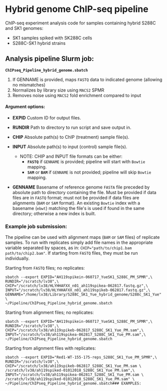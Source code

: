 # Hybrid genome ChIP-seq pipeline

ChIP-seq experiment analysis code for samples containing hybrid S288C and SK1
genomes:

* SK1 samples spiked with SK288C cells
* S288C-SK1 hybrid strains

## Analysis pipeline Slurm job:

__`ChIPseq_Pipeline_hybrid_genome.sbatch`__

1. If GENNAME is provided, maps `FASTQ` data to indicated genome
(allowing no mismatches)
2. Normalizes by library size using `MACS2` SPMR
3. Removes noise using `MACS2` fold enrichment compared to input

#### Argument options:

* __EXPID__     Custom ID for output files.
* __RUNDIR__    Path to directory to run script and save output in.
* __CHIP__      Absolute path(s) to ChIP (treatment) sample file(s).
* __INPUT__     Absolute path(s) to input (control) sample file(s).

    * NOTE: CHIP and INPUT file formats can be either:
        - __`FASTQ`__ if `GENNAME` is provided; pipeline will start with `Bowtie` mapping.
        - __`SAM`__ or __`BAM`__ if `GENNAME` is not provided; pipeline will skip `Bowtie` mapping.
 
* __GENNAME__   Basename of reference genome `FASTA` file preceded by absolute path to
directory containing the file. Must be provided if data files are in `FASTQ` format;
must not be provided if data files are alignments (`BAM` or `SAM` format).
An existing `Bowtie` index with a basename (`ebwt`) matching the file's is used if
found in the same directory; otherwise a new index is built.

### Example job submission:

The pipeline can be used with alignment maps (`BAM` or `SAM` files) of replicate samples.
To run with replicates simply add file names in the appropriate variable separated by spaces,
as in: `CHIP="path/to/chip1.bam path/to/chip2.bam"`.
If starting from `FASTQ` files, they must be run individually.

Starting from `FASTQ` files; no replicates:

```
sbatch --export EXPID="AH119spikein-060717_YueSK1_S288C_PM_SPMR",\
RUNDIR="/scratch/lv38",\
CHIP="/scratch/lv38/HLYHHAFXX_n01_ah119spikea-062817.fastq.gz",\
INPUT="/scratch/lv38/HLYHHAFXX_n01_ah119spikeb-062817.fastq.gz",\
GENNAME="/home/lv38/Library/S288C_SK1_Yue_hybrid_genome/S288c_SK1_Yue" \
~/Pipeline/ChIPseq_Pipeline_hybrid_genome.sbatch
```

Starting from alignment files; no replicates:

```
sbatch --export EXPID="AH119spikein-060717_YueSK1_S288C_PM_SPMR",\
RUNDIR="/scratch/lv38",\
CHIP="/scratch/lv38/ah119spikeb-062817_S288C_SK1_Yue_PM.sam",\
INPUT="/scratch/lv38/ah119spikea-062817_S288C_SK1_Yue_PM.sam",\
~/Pipeline/ChIPseq_Pipeline_hybrid_genome.sbatch
```

Starting from alignment files with replicates:

```
sbatch --export EXPID="Red1-WT-155-175-reps_S288C_SK1_Yue_PM_SPMR",\
RUNDIR="/scratch/lv38",\
CHIP="/scratch/lv38/ah119spikeb-062817_S288C_SK1_Yue_PM.sam \
/scratch/lv38/ah119spiked-01012018_S288C_SK1_Yue_PM.sam",\
INPUT="/scratch/lv38/ah119spikea-062817_S288C_SK1_Yue_PM.sam \
/scratch/lv38/ah119spiked-01012018_S288C_SK1_Yue_PM.sam" \
~/Pipeline/ChIPseq_Pipeline_hybrid_genome.sbatch### EXAMPLES:
```
